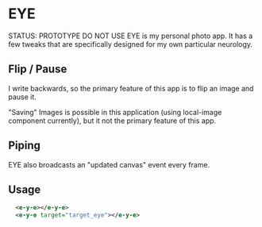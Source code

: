 # EYE

STATUS: PROTOTYPE DO NOT USE
EYE is my personal photo app. It has a few tweaks that are specifically designed for my own particular neurology.

## Flip / Pause

I write backwards, so the primary feature of this app is to flip an image and pause it. 

"Saving" Images is possible in this application (using local-image component currently), but it not the primary feature of this app. 

## Piping

EYE also broadcasts an "updated canvas" event every frame. 

## Usage

```xml
  <e-y-e></e-y-e>
  <e-y-e target="target_eye"></e-y-e>
```
